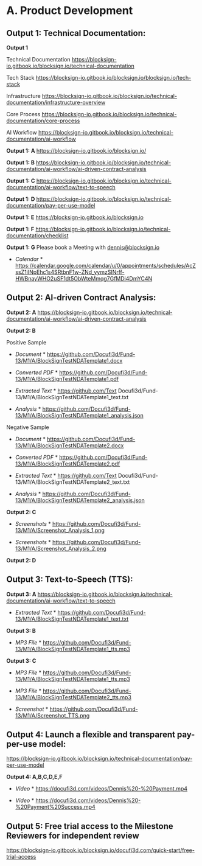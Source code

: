 # A. Product Development

## Output 1: Technical Documentation:


  **Output 1** 
  
  Technical Documentation https://blocksign-io.gitbook.io/blocksign.io/technical-documentation

  Tech Stack https://blocksign-io.gitbook.io/blocksign.io/blocksign.io/tech-stack
   
  Infrastructure https://blocksign-io.gitbook.io/blocksign.io/technical-documentation/infrastructure-overview

  Core Process https://blocksign-io.gitbook.io/blocksign.io/technical-documentation/core-process

  AI Workflow https://blocksign-io.gitbook.io/blocksign.io/technical-documentation/ai-workflow
  
  **Output 1: A** https://blocksign-io.gitbook.io/blocksign.io/

  **Output 1: B** https://blocksign-io.gitbook.io/blocksign.io/technical-documentation/ai-workflow/ai-driven-contract-analysis
  
  **Output 1: C** https://blocksign-io.gitbook.io/blocksign.io/technical-documentation/ai-workflow/text-to-speech
  
  **Output 1: D** https://blocksign-io.gitbook.io/blocksign.io/technical-documentation/pay-per-use-model
  
  **Output 1: E** https://blocksign-io.gitbook.io/blocksign.io
  
  **Output 1: F** https://blocksign-io.gitbook.io/blocksign.io/technical-documentation/checklist

  **Output 1: G** Please book a Meeting with dennis@blocksign.io 
  
  * *Calendar* * https://calendar.google.com/calendar/u/0/appointments/schedules/AcZssZ1iINpEhc1s4SRtbnF1w-ZNd_yymzSINrff-HWBnayWHO2uSF1dt5ObWteMmqg7GfMDi4DmYC4N

## Output 2: AI-driven Contract Analysis:

  **Output 2: A** https://blocksign-io.gitbook.io/blocksign.io/technical-documentation/ai-workflow/ai-driven-contract-analysis
  
  **Output 2: B**
  
  Positive Sample

  * *Document* * https://github.com/Docufi3d/Fund-13/M1/A/BlockSignTestNDATemplate1.docx

  * *Converted PDF* * https://github.com/Docufi3d/Fund-13/M1/A/BlockSignTestNDATemplate1.pdf

  * *Extracted Text* * https://github.com/Text Docufi3d/Fund-13/M1/A/BlockSignTestNDATemplate1_text.txt

  * *Analysis* * https://github.com/Docufi3d/Fund-13/M1/A/BlockSignTestNDATemplate1_analysis.json

  Negative Sample
  
  * *Document* * https://github.com/Docufi3d/Fund-13/M1/A/BlockSignTestNDATemplate2.docx
  
  * *Converted PDF* * https://github.com/Docufi3d/Fund-13/M1/A/BlockSignTestNDATemplate2.pdf

  * *Extracted Text* * https://github.com/Text Docufi3d/Fund-13/M1/A/BlockSignTestNDATemplate2_text.txt

  * *Analysis* * https://github.com/Docufi3d/Fund-13/M1/A/BlockSignTestNDATemplate2_analysis.json

  **Output 2: C**

  * *Screenshots* * https://github.com/Docufi3d/Fund-13/M1/A/Screenshot_Analysis_1.png
  
  * *Screenshots* * https://github.com/Docufi3d/Fund-13/M1/A/Screenshot_Analysis_2.png
  
 **Output 2: D**
 
## Output 3: Text-to-Speech (TTS):

  **Output 3: A** https://blocksign-io.gitbook.io/blocksign.io/technical-documentation/ai-workflow/text-to-speech

  * *Extracted Text* * https://github.com/Docufi3d/Fund-13/M1/A/BlockSignTestNDATemplate1_text.txt

  **Output 3: B** 
  
  * *MP3 File* * https://github.com/Docufi3d/Fund-13/M1/A/BlockSignTestNDATemplate1_tts.mp3
 
  **Output 3: C**

  * *MP3 File* * https://github.com/Docufi3d/Fund-13/M1/A/BlockSignTestNDATemplate1_tts.mp3
  
  * *MP3 File* * https://github.com/Docufi3d/Fund-13/M1/A/BlockSignTestNDATemplate2_tts.mp3

  * *Screenshot* * https://github.com/Docufi3d/Fund-13/M1/A/Screenshot_TTS.png
  
## Output 4: Launch a flexible and transparent pay-per-use model:

  https://blocksign-io.gitbook.io/blocksign.io/technical-documentation/pay-per-use-model

  **Output 4: A,B,C,D,E,F**
  
  * *Video* * https://docufi3d.com/videos/Dennis%20-%20Payment.mp4
 
  * *Video* * https://docufi3d.com/videos/Dennis%20-%20Payment%20Success.mp4

## Output 5: Free trial access to the Milestone Reviewers for independent review

  https://blocksign-io.gitbook.io/blocksign.io/docufi3d.com/quick-start/free-trial-access
